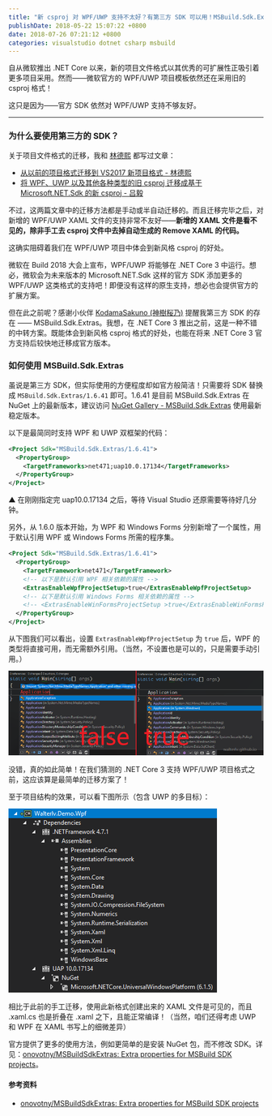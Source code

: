 ```yaml
---
title: "新 csproj 对 WPF/UWP 支持不太好？有第三方 SDK 可以用！MSBuild.Sdk.Extras"
publishDate: 2018-05-22 15:07:22 +0800
date: 2018-07-26 07:21:12 +0800
categories: visualstudio dotnet csharp msbuild
---
```


自从微软推出 .NET Core 以来，新的项目文件格式以其优秀的可扩展性正吸引着更多项目采用。然而——微软官方的 WPF/UWP 项目模板依然还在采用旧的 csproj 格式！

这只是因为——官方 SDK 依然对 WPF/UWP 支持不够友好。

---

<div id="toc"></div>

### 为什么要使用第三方的 SDK？

关于项目文件格式的迁移，我和 [林德熙](https://lindexi.gitee.io/) 都写过文章：

- [从以前的项目格式迁移到 VS2017 新项目格式 - 林德熙](https://lindexi.gitee.io/lindexi/post/%E4%BB%8E%E4%BB%A5%E5%89%8D%E7%9A%84%E9%A1%B9%E7%9B%AE%E6%A0%BC%E5%BC%8F%E8%BF%81%E7%A7%BB%E5%88%B0-VS2017-%E6%96%B0%E9%A1%B9%E7%9B%AE%E6%A0%BC%E5%BC%8F.html)
- [将 WPF、UWP 以及其他各种类型的旧 csproj 迁移成基于 Microsoft.NET.Sdk 的新 csproj - 吕毅](/post/introduce-new-style-csproj-into-net-framework.html)

不过，这两篇文章中的迁移方法都是手动或半自动迁移的。而且迁移完毕之后，对新增的 WPF/UWP XAML 文件的支持非常不友好——**新增的 XAML 文件是看不见的，除非手工去 csproj 文件中去掉自动生成的 Remove XAML 的代码。**

这确实阻碍着我们在 WPF/UWP 项目中体会到新风格 csproj 的好处。

微软在 Build 2018 大会上宣布，WPF/UWP 将能够在 .NET Core 3 中运行。想必，微软会为未来版本的 Microsoft.NET.Sdk 这样的官方 SDK 添加更多的 WPF/UWP 这类格式的支持吧！即便没有这样的原生支持，想必也会提供官方的扩展方案。

但在此之前呢？感谢小伙伴 [KodamaSakuno (神樹桜乃)](https://github.com/KodamaSakuno) 提醒我第三方 SDK 的存在 —— MSBuild.Sdk.Extras。我想，在 .NET Core 3 推出之前，这是一种不错的中转方案。既能体会到新风格 csproj 格式的好处，也能在将来 .NET Core 3 官方支持后较快地迁移成官方版本。

### 如何使用 MSBuild.Sdk.Extras

虽说是第三方 SDK，但实际使用的方便程度却如官方般简洁！只需要将 SDK 替换成 `MSBuild.Sdk.Extras/1.6.41` 即可。1.6.41 是目前 MSBuild.Sdk.Extras 在 NuGet 上的最新版本，建议访问 [NuGet Gallery - MSBuild.Sdk.Extras](https://www.nuget.org/packages/MSBuild.Sdk.Extras/) 使用最新稳定版本。

以下是最简同时支持 WPF 和 UWP 双框架的代码：

```xml
<Project Sdk="MSBuild.Sdk.Extras/1.6.41">
  <PropertyGroup>
    <TargetFrameworks>net471;uap10.0.17134</TargetFrameworks>
  </PropertyGroup>
</Project>
```

▲ 在刚刚指定完 uap10.0.17134 之后，等待 Visual Studio 还原需要等待好几分钟。

另外，从 1.6.0 版本开始，为 WPF 和 Windows Forms 分别新增了一个属性，用于默认引用 WPF 或 Windows Forms 所需的程序集。

```xml
<Project Sdk="MSBuild.Sdk.Extras/1.6.41">
  <PropertyGroup>
    <TargetFramework>net471</TargetFramework>
    <!-- 以下是默认引用 WPF 相关依赖的属性 -->
    <ExtrasEnableWpfProjectSetup>true</ExtrasEnableWpfProjectSetup>
    <!-- 以下是默认引用 Windows Forms 相关依赖的属性 -->
    <!-- <ExtrasEnableWinFormsProjectSetup >true</ExtrasEnableWinFormsProjectSetup> -->
  </PropertyGroup>
</Project>
```

从下图我们可以看出，设置 `ExtrasEnableWpfProjectSetup` 为 `true` 后，WPF 的类型将直接可用，而无需额外引用。（当然，不设置也是可以的，只是需要手动引用。）

![](/static/posts/2018-07-26-07-15-26.png)

没错，真的如此简单！在我们猜测的 .NET Core 3 支持 WPF/UWP 项目格式之前，这应该算是最简单的迁移方案了！

至于项目结构的效果，可以看下图所示（包含 UWP 的多目标）：

![net471 和 uap10.0.171341](/static/posts/2018-07-26-07-18-49.png)

相比于此前的手工迁移，使用此新格式创建出来的 XAML 文件是可见的，而且 .xaml.cs 也是折叠在 .xaml 之下，且能正常编译！（当然，咱们还得考虑 UWP 和 WPF 在 XAML 书写上的细微差异）

官方提供了更多的使用方法，例如更简单的是安装 NuGet 包，而不修改 SDK。详见：[onovotny/MSBuildSdkExtras: Extra properties for MSBuild SDK projects](https://github.com/onovotny/MSBuildSdkExtras)。

#### 参考资料

- [onovotny/MSBuildSdkExtras: Extra properties for MSBuild SDK projects](https://github.com/onovotny/MSBuildSdkExtras)
